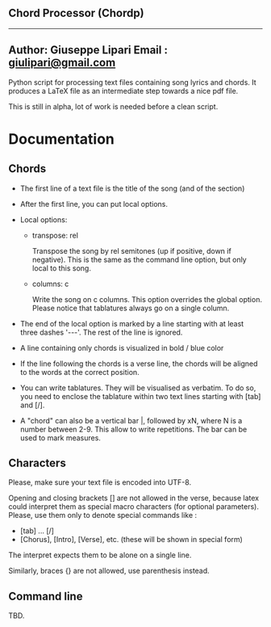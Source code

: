 ## Chord Processor (Chordp)

---
Author: Giuseppe Lipari
Email : giulipari@gmail.com
---

Python script for processing text files containing song lyrics and chords. 
It produces a LaTeX file as an intermediate step towards a nice pdf file.

This is still in alpha, lot of work is needed before a clean script. 

# Documentation 

## Chords

- The first line of a text file is the title of the song (and of the section)

- After the first line, you can put local options. 

- Local options: 
  - transpose: rel 

    Transpose the song by rel semitones (up if positive, down if negative). 
	This is the same as the command line option, but only local to this song.

  - columns: c

	Write the song on c columns. This option overrides the global option. 
	Please notice that tablatures always go on a single column. 

  
- The end of the local option is marked by a line starting with at least three dashes 
  '---'. The rest of the line is ignored. 

- A line containing only chords is visualized in bold / blue color

- If the line following the chords is a verse line, the chords will 
  be aligned to the words at the correct position. 
  
- You can write tablatures. They will be visualised as verbatim. To do so, 
  you need to enclose the tablature within two text lines starting with 
  [tab] and [/].

- A "chord" can also be a vertical bar |, followed by xN, where N is a number between 2-9. 
  This allow to write repetitions.  The bar can be used to mark measures.
  

## Characters

Please, make sure your text file is encoded into UTF-8. 

Opening and closing brackets [] are not allowed in the verse, because latex  
could interpret them as special macro characters (for optional parameters). 
Please, use them only to denote special commands like :

- [tab] ... [/]
- [Chorus], [Intro], [Verse], etc. (these will be shown in special form)

The interpret expects them to be alone on a single line.  

Similarly, braces {} are not allowed, use parenthesis instead. 
  
## Command line 

TBD. 



